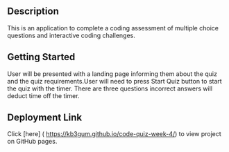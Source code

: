 ## Description

This is an application to complete a coding assessment of multiple choice questions and interactive coding challenges.

## Getting Started

User will be presented with a landing page informing them about the quiz and the quiz requirements.User will need to press Start Quiz button to start the quiz with the timer. There are three questions incorrect answers will deduct time off the timer.

## Deployment Link

Click [here] ( https://kb3gum.github.io/code-quiz-week-4/) to view project on GitHub pages.
